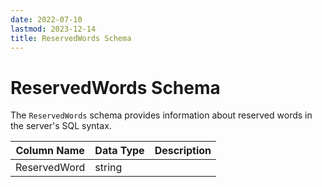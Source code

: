 ```yaml
---
date: 2022-07-10
lastmod: 2023-12-14
title: ReservedWords Schema
---
```


# ReservedWords Schema

The `ReservedWords` schema provides information about reserved words in the server's SQL syntax.

Column Name | Data Type | Description
--- | --- | ---
ReservedWord | string | 

